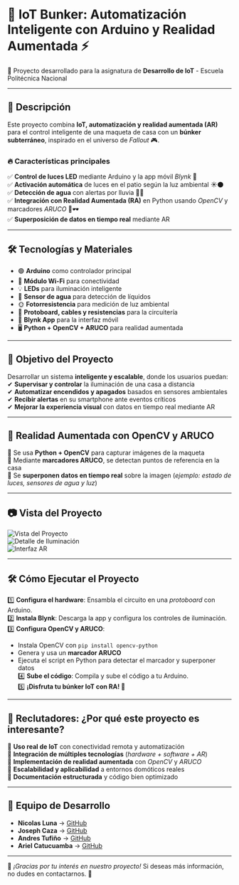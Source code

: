 # 🏡 IoT Bunker: Automatización Inteligente con Arduino y Realidad Aumentada ⚡

📌 Proyecto desarrollado para la asignatura de **Desarrollo de IoT** - Escuela Politécnica Nacional  

---

## 🚀 Descripción  

Este proyecto combina **IoT, automatización y realidad aumentada (AR)** para el control inteligente de una maqueta de casa con un **búnker subterráneo**, inspirado en el universo de *Fallout* 🎮.  

### 🔥 Características principales  
✅ **Control de luces LED** mediante Arduino y la app móvil *Blynk* 📲  
✅ **Activación automática** de luces en el patio según la luz ambiental ☀️🌑  
✅ **Detección de agua** con alertas por lluvia 🚰📢  
✅ **Integración con Realidad Aumentada (RA)** en Python usando *OpenCV* y marcadores *ARUCO* 📡🕶️  
✅ **Superposición de datos en tiempo real** mediante AR  

---

## 🛠 Tecnologías y Materiales  

- 🟢 **Arduino** como controlador principal  
- 📡 **Módulo Wi-Fi** para conectividad  
- 💡 **LEDs** para iluminación inteligente  
- 🌊 **Sensor de agua** para detección de líquidos  
- 🌞 **Fotorresistencia** para medición de luz ambiental  
- 🔌 **Protoboard, cables y resistencias** para la circuitería  
- 📱 **Blynk App** para la interfaz móvil  
- 🖥 **Python + OpenCV + ARUCO** para realidad aumentada  

---

## 🎯 Objetivo del Proyecto  

Desarrollar un sistema **inteligente y escalable**, donde los usuarios puedan:  
✔ **Supervisar y controlar** la iluminación de una casa a distancia  
✔ **Automatizar encendidos y apagados** basados en sensores ambientales  
✔ **Recibir alertas** en su smartphone ante eventos críticos  
✔ **Mejorar la experiencia visual** con datos en tiempo real mediante AR  

---

## 🎥 Realidad Aumentada con OpenCV y ARUCO  

🔹 Se usa **Python + OpenCV** para capturar imágenes de la maqueta  
🔹 Mediante **marcadores ARUCO**, se detectan puntos de referencia en la casa  
🔹 Se **superponen datos en tiempo real** sobre la imagen (*ejemplo: estado de luces, sensores de agua y luz*)  

---

## 📷 Vista del Proyecto  

![Vista del Proyecto](https://github.com/user-attachments/assets/88ba5257-9f75-473c-a24c-a5609ea565de)  
![Detalle de Iluminación](https://github.com/user-attachments/assets/b069a51c-a6c1-4370-b7e8-43e37024c98c)  
![Interfaz AR](https://github.com/user-attachments/assets/e0986036-7e1a-42ca-8134-3105c05e4c59)  

---

## 🛠 Cómo Ejecutar el Proyecto  

1️⃣ **Configura el hardware**: Ensambla el circuito en una *protoboard* con Arduino.  
2️⃣ **Instala Blynk**: Descarga la app y configura los controles de iluminación.  
3️⃣ **Configura OpenCV y ARUCO**:  
   - Instala OpenCV con `pip install opencv-python`  
   - Genera y usa un **marcador ARUCO**  
   - Ejecuta el script en Python para detectar el marcador y superponer datos  
4️⃣ **Sube el código**: Compila y sube el código a tu Arduino.  
5️⃣ **¡Disfruta tu búnker IoT con RA! 🚀**  

---

## 📌 Reclutadores: ¿Por qué este proyecto es interesante?  

🔹 **Uso real de IoT** con conectividad remota y automatización  
🔹 **Integración de múltiples tecnologías** (*hardware + software + AR*)  
🔹 **Implementación de realidad aumentada** con *OpenCV* y *ARUCO*  
🔹 **Escalabilidad y aplicabilidad** a entornos domóticos reales  
🔹 **Documentación estructurada** y código bien optimizado  

---

## 👥 Equipo de Desarrollo  

- **Nicolas Luna** → [GitHub](https://github.com/nicolasLuna1024)  
- **Joseph Caza** → [GitHub](https://github.com/solarspectre)  
- **Andres Tufiño** → [GitHub](https://github.com/Andrespipe1)  
- **Ariel Catucuamba** → [GitHub](https://github.com/ArielCatucuamba)  

---

📌 *¡Gracias por tu interés en nuestro proyecto!* Si deseas más información, no dudes en contactarnos. 🚀
